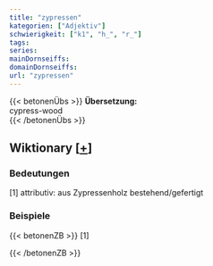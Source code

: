 ```yaml
---
title: "zypressen"
kategorien: ["Adjektiv"]
schwierigkeit: ["k1", "h_", "r_"]
tags:
series:
mainDornseiffs:
domainDornseiffs:
url: "zypressen"
---
```


{{< betonenÜbs >}}
**Übersetzung:**  
cypress-wood  
{{< /betonenÜbs >}}

## Wiktionary [[+](https://de.wiktionary.org/wiki/zypressen)]

### Bedeutungen
[1] attributiv: aus Zypressenholz bestehend/gefertigt  

### Beispiele
{{< betonenZB >}}
[1]  

{{< /betonenZB >}}

